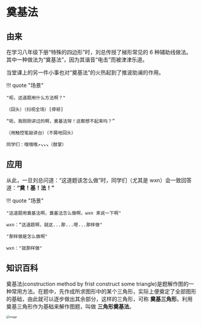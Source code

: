 # 奠基法

## 由来

在学习八年级下册“特殊的四边形”时，刘总传授了梯形常见的 $6$ 种辅助线做法。其中一种做法为“奠基法”，因为其谐音“电击”而被津津乐道。

当堂课上的另一件小事也对“奠基法”的火热起到了推波助澜的作用。

!!! quote "场景"

    "呃，这道题用什么方法啊？"

    （回头）（扫视全场）[停顿]

    “呃，我刚刚讲过的啊，奠基法呀！这都想不起来吗？”

    （用触控笔敲讲台）（不屑地回头）

    同学们：哦哦哦↗↘↘↘（鼓掌）

## 应用

从此，一旦刘总问道：“这道题该怎么做”时，同学们（尤其是 wxn）会一致回答道：**“奠！基！法！”** 

!!! quote "场景"

    "这道题用奠基法啊，奠基法怎么做啊，wxn 来说一下啊"

    wxn：“这道题啊，就这...那...嗯...那样做"

    "那样做是怎么做啊"

    wxn："就那样做"

## 知识百科

奠基法(construction method by frist construct some triangle)是题解作图的一种常用方法。在题中，先作成所求图形中的某个三角形，实际上便奠定了全部图形的基础，由此就可以逐步做出其余部分，这样的三角形，可称 **奠基三角形**。利用奠基三角形作为基础来解作图题，叫做 **三角形奠基法**。

<img src="https://github.com/WillHouMoe/c1-wiki/assets/87080007/911c2194-83c2-476f-8633-f38ef22c53ff" alt="image" style="zoom:50%;" />
